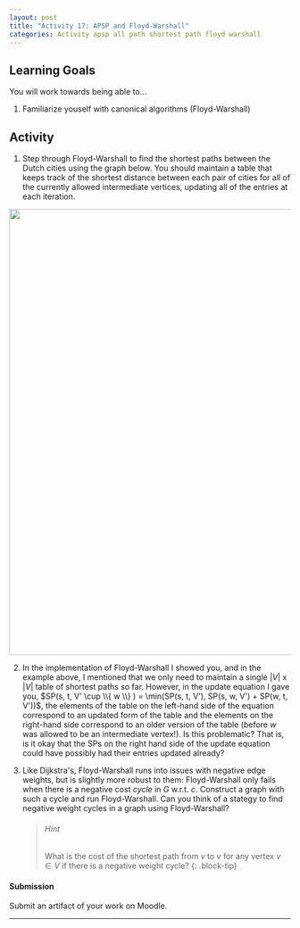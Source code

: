 ```yaml
---
layout: post
title: "Activity 17: APSP and Floyd-Warshall"
categories: Activity apsp all path shortest path floyd warshall
---
```


## Learning Goals

You will work towards being able to...

1. Familiarize youself with canonical algorithms (Floyd-Warshall)


## Activity
1. Step through Floyd-Warshall to find the shortest paths between the Dutch cities using the graph below. You should maintain a table that keeps track of the shortest distance between each pair of cities for all of the currently allowed intermediate vertices, updating all of the entries at each iteration.

<img src="{{ site.url }}/assets/imgs/DutchCitiesDirected.png" width="800" />

2. In the implementation of Floyd-Warshall I showed you, and in the example above, I mentioned that we only need to maintain a single $\lvert V \rvert$ x $\lvert V \rvert$ table of shortest paths so far. However, in the update equation I gave you, $SP(s, t, V' \cup \\{ w \\} ) = \min(SP(s, t, V'), SP(s, w, V') + SP(w, t, V'))$, the elements of the table on the left-hand side of the equation correspond to an updated form of the table and the elements on the right-hand side correspond to an older version of the table (before $w$ was allowed to be an intermediate vertex!). Is this problematic? That is, is it okay that the SPs on the right hand side of the update equation could have possibly had their entries updated already?

3. Like Dijkstra's, Floyd-Warshall runs into issues with negative edge weights, but is slightly more robust to them: Floyd-Warshall only fails when there is a negative cost *cycle* in $G$ w.r.t. $c$. Construct a graph with such a cycle and run Floyd-Warshall. Can you think of a stategy to find negative weight cycles in a graph using Floyd-Warshall?

    > ###### Hint
    > What is the cost of the shortest path from $v$ to $v$ for any vertex $v \in V$ if there is a negative weight cycle? 
    {: .block-tip}

#### Submission
Submit an artifact of your work on Moodle. 

---
